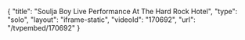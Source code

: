 {
    "title": "Soulja Boy Live Performance At The Hard Rock Hotel",
    "type": "solo",
    "layout": "iframe-static",
    "videoId": "170692",
    "url": "\/tvpembed\/170692"
}